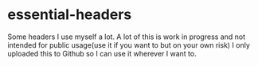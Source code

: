 # essential-headers
Some headers I use myself a lot. A lot of this is work in progress and not intended for public usage(use it if you want to but on your own risk)  I only uploaded this to Github so I can use it wherever I want to.

